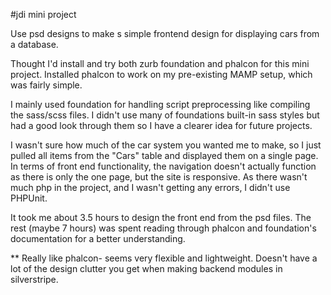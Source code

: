#jdi mini project

Use psd designs to make s simple frontend design for displaying cars from a database.

Thought I'd install and try both zurb foundation and phalcon for this mini project. Installed phalcon to work on my pre-existing MAMP setup, which was fairly simple.

I mainly used foundation for handling script preprocessing like compiling the sass/scss files. I didn't use many of foundations built-in sass styles but had a good look through them so I have a clearer idea for future projects.

I wasn't sure how much of the car system you wanted me to make, so I just pulled all items from the "Cars" table and displayed them on a single page. In terms of front end functionality, the navigation doesn't actually function as there is only the one page, but the site is responsive. As there wasn't much php in the project, and I wasn't getting any errors, I didn't use PHPUnit.

It took me about 3.5 hours to design the front end from the psd files. The rest (maybe 7 hours) was spent reading through phalcon and foundation's documentation for a better understanding.

** Really like phalcon- seems very flexible and lightweight. Doesn't have a lot of the design clutter you get when making backend modules in silverstripe.